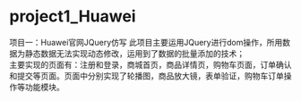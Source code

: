# project1_Huawei
项目一：Huawei官网JQuery仿写
此项目主要运用JQuery进行dom操作，所用数据为静态数据无法实现动态修改，运用到了数据的批量添加的技术；  
主要实现的页面有：注册和登录，商城首页，商品详情页，购物车页面，订单确认和提交等页面。页面中分别实现了轮播图，商品放大镜，表单验证，购物车订单操作等功能模块。
